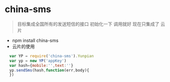 # china-sms
> 目标集成全国所有的发送短信的接口 初始化一下 调用就好 现在只集成了 云片
- npm install china-sms
- 云片的使用
```js
  var YP = require('china-sms').Yunpian
  var yp = new YP('appKey')
  var hash={mobile:'',text:''}
  yp.sendSms(hash,function(err,body){
  })
```
